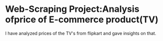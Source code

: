 # Web-Scraping Project:Analysis ofprice of E-commerce product(TV)
I have analyzed prices of the TV's from flipkart and gave insights on that.
